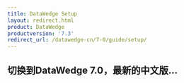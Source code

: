 ```yaml
---
title: DataWedge Setup
layout: redirect.html
product: DataWedge
productversion: '7.3'
redirect_url: /datawedge-cn/7-0/guide/setup/
---
```


## 切换到DataWedge 7.0，最新的中文版...


